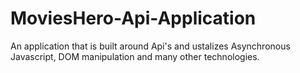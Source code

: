 # MoviesHero-Api-Application
An application that is built around Api's and ustalizes Asynchronous Javascript, DOM manipulation and many other technologies.
